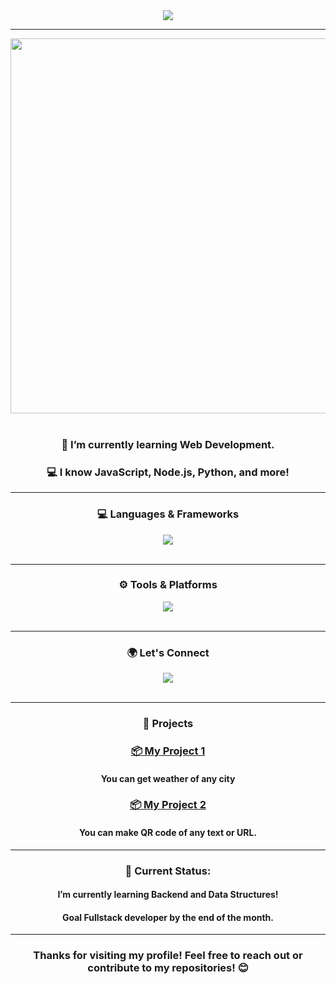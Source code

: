 <div align="center">
<img src="https://readme-typing-svg.herokuapp.com/?font=Righteous&size=35&center=true&vCenter=true&width=500&height=70&duration=4000&lines=Hi+There!+👋;+I'm+Kaustubh+Hiwanj!;" />
</div>

<hr>


<div align="center">
  <img src="https://user-images.githubusercontent.com/74038190/225813708-98b745f2-7d22-48cf-9150-083f1b00d6c9.gif" width="600"/>
</div>



<br>
<div align="center">
 <h3>🌱 I’m currently learning Web Development.</h3>

 <h3>💻 I know JavaScript, Node.js, Python, and more!</h3>

  </div>
<hr>


<h3 align="center"> 💻 Languages & Frameworks</h3>
<div align="center">
    <img src="https://skillicons.dev/icons?i=html,css,javascript,vscode,python,react,tailwind" /><br>
</div>
<br>
<hr>


<h3 align="center"> ⚙️ Tools & Platforms</h3>
<div align="center">
    <img src="https://skillicons.dev/icons?i=git,github,vscode">
</div>

<br>
<hr>
<h3 align="center">🌍 Let's Connect</h3>


<div align="center">
<img src="https://skillicons.dev/icons?i=linkedin"/>
</div>

<br>
<div align="center">
<hr>


<h3> 🚀 Projects</h3>


### [📦 My Project 1](weather-beta-umber-13.vercel.app/)
<h4>You can get weather of any city</h4>

### [📦 My Project 2](qr-code-generator-jade-psi.vercel.app/)
<h4>You can make QR code of any text or URL.</h4>

<hr>
<div align="center">
<h3> 📅 Current Status:</h3>
<h4>I’m currently learning Backend and Data Structures!</h4>
<h4>Goal Fullstack developer by the end of the month.</h4>
</div>


<hr>
<h3 align="center">Thanks for visiting my profile! Feel free to reach out or contribute to my repositories! 😊</h3>
